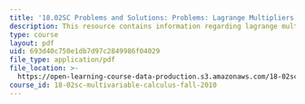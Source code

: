 ```yaml
---
title: '18.02SC Problems and Solutions: Problems: Lagrange Multipliers'
description: This resource contains information regarding lagrange multipliers.
type: course
layout: pdf
uid: 693d40c750e1db7d97c2849986f04029
file_type: application/pdf
file_location: >-
  https://open-learning-course-data-production.s3.amazonaws.com/18-02sc-multivariable-calculus-fall-2010/693d40c750e1db7d97c2849986f04029_MIT18_02SC_pb_46_comb.pdf
course_id: 18-02sc-multivariable-calculus-fall-2010
---
```

